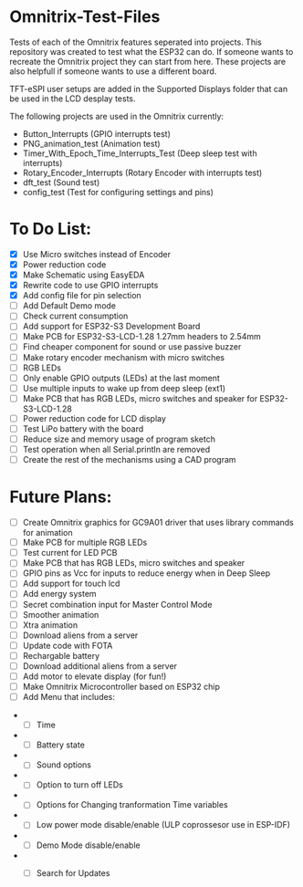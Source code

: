 # Omnitrix-Test-Files  
 Tests of each of the Omnitrix features seperated into projects. This repository was created to test what the ESP32 can do. If someone wants to recreate the Omnitrix project they can start from here. These projects are also helpfull if someone wants to use a different board.  
   
 TFT-eSPI user setups are added in the Supported Displays folder that can be used in the LCD desplay tests.  
   
 The following projects are used in the Omnitrix currently:  
 * Button_Interrupts (GPIO interrupts test)  
 * PNG_animation_test (Animation test)  
 * Timer_With_Epoch_Time_Interrupts_Test (Deep sleep test with interrupts)  
 * Rotary_Encoder_Interrupts (Rotary Encoder with interrupts test)
 * dft_test (Sound test)  
 * config_test (Test for configuring settings and pins)

# To Do List:  
- [x] Use Micro switches instead of Encoder  
- [x] Power reduction code  
- [x] Make Schematic using EasyEDA  
- [x] Rewrite code to use GPIO interrupts  
- [x] Add config file for pin selection   
- [ ] Add Default Demo mode   
- [ ] Check current consumption  
- [ ] Add support for ESP32-S3 Development Board   
- [ ] Make PCB for ESP32-S3-LCD-1.28 1.27mm headers to 2.54mm   
- [ ] Find cheaper component for sound or use passive buzzer  
- [ ] Make rotary encoder mechanism with micro switches  
- [ ] RGB LEDs  
- [ ] Only enable GPIO outputs (LEDs) at the last moment   
- [ ] Use multiple inputs to wake up from deep sleep (ext1)  
- [ ] Make PCB that has RGB LEDs, micro switches and speaker for ESP32-S3-LCD-1.28  
- [ ] Power reduction code for LCD display   
- [ ] Test LiPo battery with the board  
- [ ] Reduce size and memory usage of program sketch  
- [ ] Test operation when all Serial.println are removed  
- [ ] Create the rest of the mechanisms using a CAD program  
	
# Future Plans:  
- [ ] Create Omnitrix graphics for GC9A01 driver that uses library commands for animation  
- [ ] Make PCB for multiple RGB LEDs  
- [ ] Test current for LED PCB  
- [ ] Make PCB that has RGB LEDs, micro switches and speaker   
- [ ] GPIO pins as Vcc for inputs to reduce energy when in Deep Sleep  
- [ ] Add support for touch lcd  
- [ ] Add energy system  
- [ ] Secret combination input for Master Control Mode  
- [ ] Smoother animation  
- [ ] Xtra animation  
- [ ] Download aliens from a server  
- [ ] Update code with FOTA  
- [ ] Rechargable battery  
- [ ] Download additional aliens from a server  
- [ ] Add motor to elevate display (for fun!)  
- [ ] Make Omnitrix Microcontroller based on ESP32 chip  
- [ ] Add Menu that includes:  
* - [ ] Time  
* - [ ] Battery state  
* - [ ] Sound options  
* - [ ] Option to turn off LEDs  
* - [ ] Options for Changing tranformation Time variables  
* - [ ] Low power mode disable/enable (ULP coprossesor use in ESP-IDF)  
* - [ ] Demo Mode disable/enable  
* - [ ] Search for Updates  

